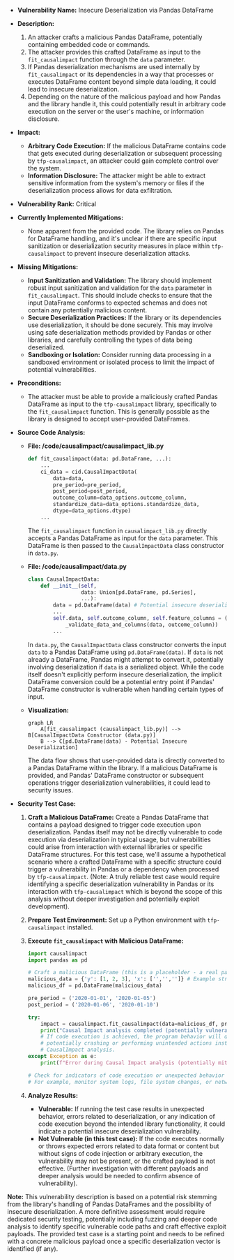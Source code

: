 * **Vulnerability Name:** Insecure Deserialization via Pandas DataFrame

* **Description:**
    1. An attacker crafts a malicious Pandas DataFrame, potentially containing embedded code or commands.
    2. The attacker provides this crafted DataFrame as input to the `fit_causalimpact` function through the `data` parameter.
    3. If Pandas deserialization mechanisms are used internally by `fit_causalimpact` or its dependencies in a way that processes or executes DataFrame content beyond simple data loading, it could lead to insecure deserialization.
    4. Depending on the nature of the malicious payload and how Pandas and the library handle it, this could potentially result in arbitrary code execution on the server or the user's machine, or information disclosure.

* **Impact:**
    * **Arbitrary Code Execution:** If the malicious DataFrame contains code that gets executed during deserialization or subsequent processing by `tfp-causalimpact`, an attacker could gain complete control over the system.
    * **Information Disclosure:** The attacker might be able to extract sensitive information from the system's memory or files if the deserialization process allows for data exfiltration.

* **Vulnerability Rank:** Critical

* **Currently Implemented Mitigations:**
    * None apparent from the provided code. The library relies on Pandas for DataFrame handling, and it's unclear if there are specific input sanitization or deserialization security measures in place within `tfp-causalimpact` to prevent insecure deserialization attacks.

* **Missing Mitigations:**
    * **Input Sanitization and Validation:** The library should implement robust input sanitization and validation for the `data` parameter in `fit_causalimpact`. This should include checks to ensure that the input DataFrame conforms to expected schemas and does not contain any potentially malicious content.
    * **Secure Deserialization Practices:** If the library or its dependencies use deserialization, it should be done securely. This may involve using safe deserialization methods provided by Pandas or other libraries, and carefully controlling the types of data being deserialized.
    * **Sandboxing or Isolation:** Consider running data processing in a sandboxed environment or isolated process to limit the impact of potential vulnerabilities.

* **Preconditions:**
    * The attacker must be able to provide a maliciously crafted Pandas DataFrame as input to the `tfp-causalimpact` library, specifically to the `fit_causalimpact` function. This is generally possible as the library is designed to accept user-provided DataFrames.

* **Source Code Analysis:**
    * **File: /code/causalimpact/causalimpact_lib.py**
        ```python
        def fit_causalimpact(data: pd.DataFrame, ...):
            ...
            ci_data = cid.CausalImpactData(
                data=data,
                pre_period=pre_period,
                post_period=post_period,
                outcome_column=data_options.outcome_column,
                standardize_data=data_options.standardize_data,
                dtype=data_options.dtype)
            ...
        ```
        The `fit_causalimpact` function in `causalimpact_lib.py` directly accepts a Pandas DataFrame as input for the `data` parameter. This DataFrame is then passed to the `CausalImpactData` class constructor in `data.py`.

    * **File: /code/causalimpact/data.py**
        ```python
        class CausalImpactData:
            def __init__(self,
                         data: Union[pd.DataFrame, pd.Series],
                         ...):
                data = pd.DataFrame(data) # Potential insecure deserialization point
                ...
                self.data, self.outcome_column, self.feature_columns = (
                    _validate_data_and_columns(data, outcome_column))
                ...
        ```
        In `data.py`, the `CausalImpactData` class constructor converts the input `data` to a Pandas DataFrame using `pd.DataFrame(data)`. If `data` is not already a DataFrame, Pandas might attempt to convert it, potentially involving deserialization if `data` is a serialized object. While the code itself doesn't explicitly perform insecure deserialization, the implicit DataFrame conversion could be a potential entry point if Pandas' DataFrame constructor is vulnerable when handling certain types of input.

    * **Visualization:**
        ```mermaid
        graph LR
            A[fit_causalimpact (causalimpact_lib.py)] --> B[CausalImpactData Constructor (data.py)]
            B --> C[pd.DataFrame(data) - Potential Insecure Deserialization]
        ```
        The data flow shows that user-provided data is directly converted to a Pandas DataFrame within the library. If a malicious DataFrame is provided, and Pandas' DataFrame constructor or subsequent operations trigger deserialization vulnerabilities, it could lead to security issues.

* **Security Test Case:**
    1. **Craft a Malicious DataFrame:** Create a Pandas DataFrame that contains a payload designed to trigger code execution upon deserialization.  Pandas itself may not be directly vulnerable to code execution via deserialization in typical usage, but vulnerabilities could arise from interaction with external libraries or specific DataFrame structures. For this test case, we'll assume a hypothetical scenario where a crafted DataFrame with a specific structure could trigger a vulnerability in Pandas or a dependency when processed by `tfp-causalimpact`. (Note: A truly reliable test case would require identifying a specific deserialization vulnerability in Pandas or its interaction with `tfp-causalimpact` which is beyond the scope of this analysis without deeper investigation and potentially exploit development).

    2. **Prepare Test Environment:** Set up a Python environment with `tfp-causalimpact` installed.

    3. **Execute `fit_causalimpact` with Malicious DataFrame:**
        ```python
        import causalimpact
        import pandas as pd

        # Craft a malicious DataFrame (this is a placeholder - a real payload would be needed)
        malicious_data = {'y': [1, 2, 3], 'x': ['','','']} # Example structure - needs to be replaced with actual malicious payload
        malicious_df = pd.DataFrame(malicious_data)

        pre_period = ('2020-01-01', '2020-01-05')
        post_period = ('2020-01-06', '2020-01-10')

        try:
            impact = causalimpact.fit_causalimpact(data=malicious_df, pre_period=pre_period, post_period=post_period)
            print("Causal Impact analysis completed (potentially vulnerable).")
            # If code execution is achieved, the program behavior will deviate significantly,
            # potentially crashing or performing unintended actions instead of the expected
            # CausalImpact analysis.
        except Exception as e:
            print(f"Error during Causal Impact analysis (potentially mitigated or not vulnerable): {e}")

        # Check for indicators of code execution or unexpected behavior if vulnerability exists.
        # For example, monitor system logs, file system changes, or network activity.
        ```

    4. **Analyze Results:**
        * **Vulnerable:** If running the test case results in unexpected behavior, errors related to deserialization, or any indication of code execution beyond the intended library functionality, it could indicate a potential insecure deserialization vulnerability.
        * **Not Vulnerable (in this test case):** If the code executes normally or throws expected errors related to data format or content but without signs of code injection or arbitrary execution, the vulnerability may not be present, or the crafted payload is not effective. (Further investigation with different payloads and deeper analysis would be needed to confirm absence of vulnerability).

**Note:** This vulnerability description is based on a potential risk stemming from the library's handling of Pandas DataFrames and the possibility of insecure deserialization.  A more definitive assessment would require dedicated security testing, potentially including fuzzing and deeper code analysis to identify specific vulnerable code paths and craft effective exploit payloads. The provided test case is a starting point and needs to be refined with a concrete malicious payload once a specific deserialization vector is identified (if any).